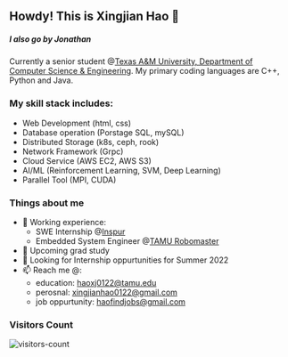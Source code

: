 ## Howdy! This is Xingjian Hao 👋
##### I also go by Jonathan
<!--
**PTJohn0122/PTJohn0122** is a ✨ _special_ ✨ repository because its `README.md` (this file) appears on your GitHub profile.

Here are some ideas to get you started:

- 🔭 I’m currently working on ...
- 🌱 I’m currently learning ...
- 👯 I’m looking to collaborate on ...
- 🤔 I’m looking for help with ...
- 💬 Ask me about ...
- 📫 How to reach me: ...
- 😄 Pronouns: ...
- ⚡ Fun fact: ...
-->

Currently a senior student @[Texas A&M University, Department of Computer Science & Engineering](https://engineering.tamu.edu/cse/index.html). My primary coding languages are C++, Python and Java.
### My skill stack includes:
- Web Development (html, css)
- Database operation (Porstage SQL, mySQL)
- Distributed Storage (k8s, ceph, rook)
- Network Framework (Grpc)
- Cloud Service (AWS EC2, AWS S3)
- AI/ML (Reinforcement Learning, SVM, Deep Learning)
- Parallel Tool (MPI, CUDA)

### Things about me
- 🔭 Working experience:
  - SWE Internship @[Inspur](https://en.inspur.com/)
  - Embedded System Engineer @[TAMU Robomaster](https://www.tamurobomasters.com/) 
- 🌱 Upcoming grad study 
- 👯 Looking for Internship oppurtunities for Summer 2022
- 📫 Reach me @:
  - education: haoxj0122@tamu.edu
  - perosnal: xingjianhao0122@gmail.com
  - job oppurtunity: haofindjobs@gmail.com

### Visitors Count

![visitors-count](https://visitor-badge.laobi.icu/badge?page_id=PTJohn0122.readme&left_text=Homepage%20Visitors)
